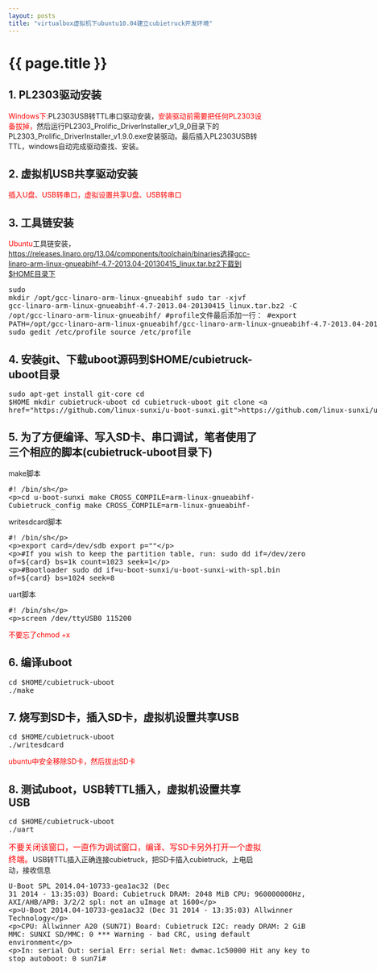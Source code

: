 ```yaml
---
layout: posts
title: "virtualbox虚拟机下ubuntu10.04建立cubietruck开发环境"
---
```

# {{ page.title }}
## 1. PL2303驱动安装
<font style="color: red; font-size: 14px;">Windows下:</font>PL2303USB转TTL串口驱动安装，<font style="color: red; font-size: 14px;">安装驱动前需要把任何PL2303设备拔掉，</font>然后运行PL2303_Prolific_DriverInstaller_v1_9_0目录下的PL2303_Prolific_DriverInstaller_v1.9.0.exe安装驱动。最后插入PL2303USB转TTL，windows自动完成驱动查找、安装。
## 2. 虚拟机USB共享驱动安装
<font style="color: red; font-size: 14px;">插入U盘、USB转串口，虚拟设置共享U盘、USB转串口</font>
## 3. 工具链安装
<font style="color: red; font-size: 14px;">Ubuntu</font>工具链安装，https://releases.linaro.org/13.04/components/toolchain/binaries选择gcc-linaro-arm-linux-gnueabihf-4.7-2013.04-20130415_linux.tar.bz2下载到$HOME目录下<xmp class="prettyprint linenums">sudo mkdir /opt/gcc-linaro-arm-linux-gnueabihf
sudo tar -xjvf gcc-linaro-arm-linux-gnueabihf-4.7-2013.04-20130415_linux.tar.bz2 -C /opt/gcc-linaro-arm-linux-gnueabihf/
#profile文件最后添加一行：
#export PATH=/opt/gcc-linaro-arm-linux-gnueabihf/gcc-linaro-arm-linux-gnueabihf-4.7-2013.04-20130415_linux/bin:$PATH
sudo gedit /etc/profile
source /etc/profile</xmp>
## 4. 安装git、下载uboot源码到$HOME/cubietruck-uboot目录
<xmp class="prettyprint linenums">sudo apt-get install git-core
cd $HOME
mkdir cubietruck-uboot
cd cubietruck-uboot
git clone https://github.com/linux-sunxi/u-boot-sunxi.git</xmp>
## 5. 为了方便编译、写入SD卡、串口调试，笔者使用了三个相应的脚本(cubietruck-uboot目录下)
make脚本
<xmp class="prettyprint linenums">#! /bin/sh

cd u-boot-sunxi
make CROSS_COMPILE=arm-linux-gnueabihf- Cubietruck_config
make CROSS_COMPILE=arm-linux-gnueabihf-</xmp>
writesdcard脚本
<xmp class="prettyprint linenums">#! /bin/sh

export card=/dev/sdb
export p=""

#If you wish to keep the partition table, run:
sudo dd if=/dev/zero of=${card} bs=1k count=1023 seek=1

#Bootloader
sudo dd if=u-boot-sunxi/u-boot-sunxi-with-spl.bin of=${card} bs=1024 seek=8</xmp>
uart脚本
<xmp class="prettyprint linenums">#! /bin/sh

screen /dev/ttyUSB0 115200
</xmp>
<font style="color: red; font-size: 14px;">不要忘了chmod +x</font>
## 6. 编译uboot
<xmp class="prettyprint linenums">cd $HOME/cubietruck-uboot
./make</xmp>
## 7. 烧写到SD卡，插入SD卡，虚拟机设置共享USB
<xmp class="prettyprint linenums">cd $HOME/cubietruck-uboot
./writesdcard</xmp>
<font style="color: red; font-size: 14px;">ubuntu中安全移除SD卡，然后拔出SD卡</font>
## 8. 测试uboot，USB转TTL插入，虚拟机设置共享USB
<xmp class="prettyprint linenums">cd $HOME/cubietruck-uboot
./uart</xmp>
<font style="color: red; font-size: 16px;">不要关闭该窗口，一直作为调试窗口，编译、写SD卡另外打开一个虚拟终端。</font>USB转TTL插入正确连接cubietruck，把SD卡插入cubietruck，上电启动，接收信息
<xmp class="prettyprint linenums">U-Boot SPL 2014.04-10733-gea1ac32 (Dec 31 2014 - 13:35:03)
Board: Cubietruck
DRAM: 2048 MiB
CPU: 960000000Hz, AXI/AHB/APB: 3/2/2
spl: not an uImage at 1600


U-Boot 2014.04-10733-gea1ac32 (Dec 31 2014 - 13:35:03) Allwinner Technology

CPU:   Allwinner A20 (SUN7I)
Board: Cubietruck
I2C:   ready
DRAM:  2 GiB
MMC:   SUNXI SD/MMC: 0
*** Warning - bad CRC, using default environment

In:    serial
Out:   serial
Err:   serial
Net:   dwmac.1c50000
Hit any key to stop autoboot:  0 
sun7i# </xmp>